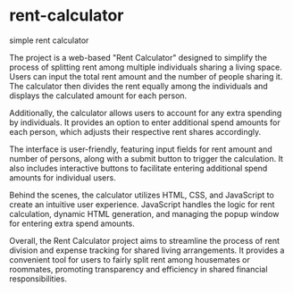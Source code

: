 # rent-calculator

simple rent calculator

The project is a web-based "Rent Calculator" designed to simplify the process of splitting rent among multiple individuals sharing a living space. Users can input the total rent amount and the number of people sharing it. The calculator then divides the rent equally among the individuals and displays the calculated amount for each person.

Additionally, the calculator allows users to account for any extra spending by individuals. It provides an option to enter additional spend amounts for each person, which adjusts their respective rent shares accordingly.

The interface is user-friendly, featuring input fields for rent amount and number of persons, along with a submit button to trigger the calculation. It also includes interactive buttons to facilitate entering additional spend amounts for individual users.

Behind the scenes, the calculator utilizes HTML, CSS, and JavaScript to create an intuitive user experience. JavaScript handles the logic for rent calculation, dynamic HTML generation, and managing the popup window for entering extra spend amounts.

Overall, the Rent Calculator project aims to streamline the process of rent division and expense tracking for shared living arrangements. It provides a convenient tool for users to fairly split rent among housemates or roommates, promoting transparency and efficiency in shared financial responsibilities.
